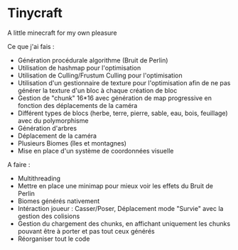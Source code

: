 # Tinycraft
A little minecraft for my own pleasure

Ce que j'ai fais :
- Génération procédurale algorithme (Bruit de Perlin)
- Utilisation de hashmap pour l'optimisation
- Utilisation de Culling/Frustum Culling pour l'optimisation
- Utilisation d'un gestionnaire de texture pour l'optimisation afin de ne pas générer la texture d'un bloc à chaque création de bloc
- Gestion de "chunk" 16*16 avec génération de map progressive en fonction des déplacements de la caméra
- Différent types de blocs (herbe, terre, pierre, sable, eau, bois, feuillage) avec du polymorphisme
- Génération d'arbres
- Déplacement de la caméra
- Plusieurs Biomes (îles et montagnes)
- Mise en place d'un système de coordonnées visuelle

A faire :
- Multithreading
- Mettre en place une minimap pour mieux voir les effets du Bruit de Perlin
- Biomes générés nativement
- Intéraction joueur : Casser/Poser, Déplacement mode "Survie" avec la gestion des colisions
- Gestion du chargement des chunks, en affichant uniquement les chunks pouvant être à porter et pas tout ceux générés
- Réorganiser tout le code
